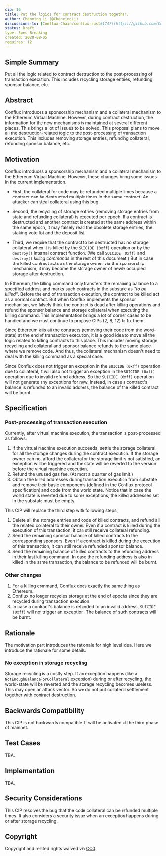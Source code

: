 ```yaml
---
cip: 16
title: Put the logics for contract destruction together.
author: Chenxing Li (@ChenxingLi)
discussions-to: [Conflux-Chain/conflux-rust#1747](https://github.com/Conflux-Chain/conflux-rust/issues/1747)
status: Draft
type: Spec Breaking
created: 2020-08-05
requires: 12
---
```


<!--You can leave these HTML comments in your merged CIP and delete the visible duplicate text guides, they will not appear and may be helpful to refer to if you edit it again. This is the suggested template for new CIPs. Note that a CIP number will be assigned by an editor. When opening a pull request to submit your CIP, please use an abbreviated title in the filename, `CIP-draft_title_abbrev.md`. The title should be 44 characters or less.-->

## Simple Summary
<!--"If you can't explain it simply, you don't understand it well enough." Provide a simplified and layman-accessible explanation of the CIP.-->
Put all the logic related to contract destruction to the post-processing of transaction execution. This includes recycling storage entries, refunding sponsor balance, etc.

## Abstract
<!--A short (~200 word) description of the technical issue being addressed.-->
Conflux introduces a sponsorship mechanism and a collateral mechanism to the Ethereum Virtual Machine. However, during contract destruction, the information for the new mechanisms is maintained at several different places. This brings a lot of issues to be solved. This proposal plans to move all the destruction-related logic to the post-processing of transaction execution. This includes removing storage entries, refunding collateral, refunding sponsor balance, etc.



## Motivation
<!--The motivation is critical for CIPs that want to change the Conflux protocol. It should clearly explain why the existing protocol specification is inadequate to address the problem that the CIP solves. CIP submissions without sufficient motivation may be rejected outright.-->

Conflux introduces a sponsorship mechanism and a collateral mechanism to the Ethereum Virtual Machine. However, these changes bring some issues in the current implementation.

- First, the collateral for code may be refunded multiple times because a contract can be destructed multiple times in the same contract. An attacker can steal collateral using this bug.

- Second, the recycling of storage entries (removing storage entries from state and refunding collateral) is executed per epoch. If a contract is destructed and another contract is created at the same address within the same epoch, it may falsely read the obsolete storage entries, the staking vote list and the deposit list.

- Third, we require that the contract to be destructed has no storage collateral when it is killed by the `SUICIDE (0xff)` operation or by the `destroy()` internal contract function. (We call `SUICIDE (0xff)` and `destroy()` *killing commands* in the rest of this document.) But in case the killed contract acts as the storage owner via the sponsorship mechanism, it may become the storage owner of newly occupied storage after destruction.

In Ethereum, the killing command only transfers the remaining balance to a specified address and marks such contracts in the substate as *"to be killed"*. Before the end of transaction execution, the contract to be killed act as a normal contract. But when Conflux implements the sponsor mechanism, we falsely think the contract is dead after killing operations and refund the sponsor balance and storage collateral when executing the killing command. This implementation brings a lot of corner cases to be handled and we must continue to propose CIPs (2, 8, 12) to fix them.

Since Ethereum kills all the contracts (removing their code from the word-state) at the end of transaction execution, it is a good idea to move all the logic related to killing contracts to this place. This includes moving storage recycling and collateral and sponsor balance refunds to the same place where we remove code. And thus, the collateral mechanism doesn't need to deal with the killing command as a special case.

Since Conflux does not trigger an exception in the `SUICIDE (0xff)` operation due to collateral, it will also not trigger an exception in the `SUICIDE (0xff)` operation due to invalid refund address. So the `SUICIDE (0xff)` operation will not generate any exceptions for now. Instead, in case a contract's balance is refunded to an invalid address, the balance of the killed contract will be burnt.

## Specification
<!--The technical specification should describe the syntax and semantics of any new feature. The specification should be detailed enough to allow competing, interoperable implementations for any of the current Conflux platforms ([conflux-rust](https://github.com/Conflux-Chain/conflux-rust)).-->

### Post-processing of transaction execution

Currently, after virtual machine execution, the transaction is post-processed as follows:

1. If the virtual machine execution succeeds, settle the storage collateral for all the storage changes during the contract execution. If the storage owner can not afford the collateral or the storage limit is not satisfied, an exception will be triggered and the state will be reverted to the version before the virtual machine execution.
2. Refund the unused gas fee. (At most a quarter of gas limit.)
3. Obtain the killed addresses during transaction execution from substate and remove their basic components (defined in the Conflux protocol specification) and code from the world state. Notice that in case the world state is reverted due to some exceptions, the killed addresses set in the substate must be empty.

This CIP will replace the third step with following steps,

1. Delete all the storage entries and code of killed contracts, and refund all the related collateral to their owner. Even if a contract is killed during the execution of this transaction, it can still receive collateral refunding.
2. Send the remaining sponsor balance of killed contracts to the corresponding sponsors. Even if a contract is killed during the execution of this transaction, it can still receive refunded sponsor balance.
3. Send the remaining balance of killed contracts to the refunding address in their last killing command. In case the refunding address is also in killed in the same transaction, the balance to be refunded will be burnt.

### Other changes
1. For a killing command, Conflux does exactly the same thing as Ethereum.
2. Conflux no longer recycles storage at the end of epochs since they are recycled during transaction execution.
3. In case a contract's balance is refunded to an invalid address, `SUICIDE (0xff)` will not trigger an exception. The balance of such contracts will be burnt.


## Rationale
<!--The rationale fleshes out the specification by describing what motivated the design and why particular design decisions were made. It should describe alternate designs that were considered and related work, e.g. how the feature is supported in other languages. The rationale may also provide evidence of consensus within the community, and should discuss important objections or concerns raised during discussion.-->

The motivation part introduces the rationale for high level idea. Here we introduce the rationale for some details.

### No exception in storage recycling

Storage recycling is a costly step. If an exception happens (like a `NotEnoughBalanceForCollateral` exception) during or after recycling, the world-state will be reverted and the storage recycling becomes useless. This may open an attack vector. So we do not put collateral settlement together with contract destruction.

## Backwards Compatibility
<!--All CIPs that introduce backwards incompatibilities must include a section describing these incompatibilities and their severity. The CIP must explain how the author proposes to deal with these incompatibilities. CIP submissions without a sufficient backwards compatibility treatise may be rejected outright.-->
This CIP is not backwards compatible. It will be activated at the third phase of mainnet.

## Test Cases
<!--Test cases for an implementation are mandatory for CIPs that are affecting consensus changes. Other CIPs can choose to include links to test cases if applicable.-->
TBA.

## Implementation
<!--The implementations must be completed before any CIP is given status "Final", but it need not be completed before the CIP is accepted. While there is merit to the approach of reaching consensus on the specification and rationale before writing code, the principle of "rough consensus and running code" is still useful when it comes to resolving many discussions of API details.-->
TBA.

## Security Considerations
<!--All CIPs must contain a section that discusses the security implications/considerations relevant to the proposed change. Include information that might be important for security discussions, surfaces risks and can be used throughout the life cycle of the proposal. E.g. include security-relevant design decisions, concerns, important discussions, implementation-specific guidance and pitfalls, an outline of threats and risks and how they are being addressed. CIP submissions missing the "Security Considerations" section will be rejected. a CIP cannot proceed to status "Final" without a Security Considerations discussion deemed sufficient by the reviewers.-->
This CIP resolves the bug that the code collateral can be refunded multiple times. It also considers a security issue when an exception happens during or after storage recycling.

## Copyright
Copyright and related rights waived via [CC0](https://creativecommons.org/publicdomain/zero/1.0/).

